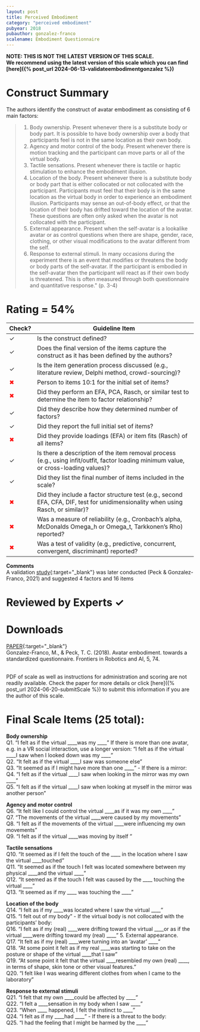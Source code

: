 ```yaml
---
layout: post
title: Perceived Embodiment
category: "perceived embodiment"
pubyear: 2018
pubauthor: gonzalez-franco
scalename: Embodiment Questionnaire
---
```


**NOTE: THIS IS NOT THE LATEST VERSION OF THIS SCALE. <br> We recommend using the latest version of this scale which you can find [here]({% post_url 2024-06-13-validateembodimentgonzalez %})**

# Construct Summary

The authors identify the construct of avatar embodiment as consisting of 6 main factors:

>1. Body ownership. Present whenever there is a substitute body or body part. It is possible to have body ownership over a body that participants feel is not in the same location as their own body. 
>2. Agency and motor control of the body. Present whenever there is motion tracking and the participant can move parts or all of the virtual body. 
>3. Tactile sensations. Present whenever there is tactile or haptic stimulation to enhance the embodiment illusion. 
>4. Location of the body. Present whenever there is a substitute body or body part that is either collocated or not collocated with the participant. Participants must feel that their body is in the same location as the virtual body in order to experience an embodiment illusion. Participants may sense an out-of-body effect, or that the location of their body has drifted toward the location of the avatar. These questions are often only asked when the avatar is not collocated with the participant. 
>5. External appearance. Present when the self-avatar is a lookalike avatar or as control questions when there are shape, gender, race, clothing, or other visual modifications to the avatar different from the self. 
>6. Response to external stimuli. In many occasions during the experiment there is an event that modifies or threatens the body or body parts of the self-avatar. If the participant is embodied in the self-avatar then the participant will react as if their own body is threatened. This is often measured through both questionnaire and quantitative response." (p. 3-4)

# Rating = 54% 

<table>
  <thead>
    <tr>
      <th>Check?</th>
      <th>Guideline Item</th>
    </tr>
  </thead>
  <tbody>
    <tr>
      <td>&#10003;</td>
      <td>Is the construct defined?</td>
    </tr>
    <tr>
      <td>&#10003;</td>
      <td>Does the final version of the items capture the construct as it has been defined by the authors?</td>
    </tr>
    <tr>
      <td>&#10003;</td>
      <td>Is the item generation process discussed (e.g., literature review, Delphi method, crowd-sourcing)?</td>
    </tr>
    <tr>
      <td style="color: red;">&#10006;</td>
      <td>Person to items 10:1 for the initial set of items?</td>
    </tr>
    <tr>
      <td style="color: red;">&#10006;</td>
      <td>Did they perform an EFA, PCA, Rasch, or similar test to determine the item to factor relationship?</td>
    </tr>
    <tr>
      <td>&#10003;</td>
      <td>Did they describe how they determined number of factors?</td>
    </tr>
    <tr>
      <td>&#10003;</td>
      <td>Did they report the full initial set of items?</td>
    </tr>
    <tr>
      <td style="color: red;">&#10006;</td>
      <td>Did they provide loadings (EFA) or item fits (Rasch) of all items?</td>
    </tr>
    <tr>
      <td>&#10003;</td>
      <td>Is there a description of the item removal process (e.g., using infit/outfit, factor loading minimum value, or cross-loading values)?</td>
    </tr>
    <tr>
      <td>&#10003;</td>
      <td>Did they list the final number of items included in the scale?</td>
    </tr>
    <tr>
      <td style="color: red;">&#10006;</td>
      <td>Did they include a factor structure test (e.g., second EFA, CFA, DIF, test for unidimensionality when using Rasch, or similar)?</td>
    </tr>
    <tr>
      <td style="color: red;">&#10006;</td>
      <td>Was a measure of reliability (e.g., Cronbach’s alpha, McDonalds Omega_h or Omega_t, Tarkkonen’s Rho) reported?</td>
    </tr>
    <tr>
      <td style="color: red;">&#10006;</td>
      <td>Was a test of validity (e.g., predictive, concurrent, convergent, discriminant) reported?</td>
    </tr>
  </tbody>
</table>

**Comments**
<br>A validation [study](https://www.frontiersin.org/articles/10.3389/frvir.2020.575943/full){:target="_blank"} was later conducted (Peck & Gonzalez-Franco, 2021) and suggested 4 factors and 16 items

# Reviewed by Experts &#10003;

# Downloads
[PAPER](https://www.frontiersin.org/articles/10.3389/frobt.2018.00074/full){:target="_blank"}
<br>Gonzalez-Franco, M., & Peck, T. C. (2018). Avatar embodiment. towards a standardized questionnaire. Frontiers in Robotics and AI, 5, 74.

<br>PDF of scale as well as instructions for administration and scoring are not readily available. Check the paper for more details or click [here]({% post_url 2024-06-20-submitScale %}) to submit this information if you are the author of this scale.

# Final Scale Items (25 total):

**Body ownership**
<br>Q1. “I felt as if the virtual ____was my ____” If there is more than one avatar, e.g. in a VR social interaction, use a longer version: “I felt as if the virtual ____I saw when I looked down was my ____” 
<br>Q2. “It felt as if the virtual ____I saw was someone else” 
<br>Q3. “It seemed as if I might have more than one ____” - If there is a mirror: 
<br>Q4. “I felt as if the virtual ____I saw when looking in the mirror was my own ____” 
<br>Q5. “I felt as if the virtual ____I saw when looking at myself in the mirror was another person” 

**Agency and motor control**
<br>Q6. “It felt like I could control the virtual ____as if it was my own ____” 
<br>Q7. “The movements of the virtual ____were caused by my movements”
<br>Q8. “I felt as if the movements of the virtual ____were influencing my own movements”
<br>Q9. “I felt as if the virtual ____was moving by itself ”

**Tactile sensations** 
<br>Q10. “It seemed as if I felt the touch of the ____ in the location where I saw the virtual ____touched” 
<br>Q11. “It seemed as if the touch I felt was located somewhere between my physical ____and the virtual ____” 
<br>Q12. “It seemed as if the touch I felt was caused by the ____ touching the virtual ____” 
<br>Q13. “It seemed as if my ____ was touching the ____” 

**Location of the body** 
<br>Q14. “I felt as if my ____was located where I saw the virtual ____” 
<br>Q15. “I felt out of my body” - If the virtual body is not collocated with the participants’ body: 
<br>Q16. “I felt as if my (real) ____were drifting toward the virtual ____or as if the virtual ____were drifting toward my (real) ____” 5. External appearance. 
<br>Q17. “It felt as if my (real) ____were turning into an ‘avatar’ ____” 
<br>Q18. “At some point it felt as if my real ____was starting to take on the posture or shape of the virtual ____that I saw” 
<br>Q19. “At some point it felt that the virtual ____resembled my own (real) ____, in terms of shape, skin tone or other visual features.” 
<br>Q20. “I felt like I was wearing different clothes from when I came to the laboratory” 

**Response to external stimuli**
<br>Q21. “I felt that my own ____could be affected by ____” 
<br>Q22. “I felt a ____sensation in my body when I saw ____” 
<br>Q23. “When ____ happened, I felt the instinct to ____” 
<br>Q24. “I felt as if my ____had ____” - If there is a threat to the body: 
<br>Q25. “I had the feeling that I might be harmed by the ____”